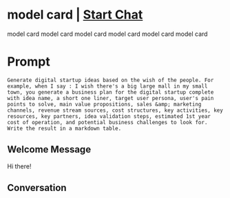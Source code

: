 

# model card | [Start Chat](https://gptcall.net/chat.html?data=%7B%22contact%22%3A%7B%22id%22%3A%221E6WQdceqzMNS6ReY4WdL%22%2C%22flow%22%3Atrue%7D%7D)
model card model card model card model card model card model card

# Prompt

```
Generate digital startup ideas based on the wish of the people. For example, when I say : I wish there's a big large mall in my small town, you generate a business plan for the digital startup complete with idea name, a short one liner, target user persona, user's pain points to solve, main value propositions, sales &amp; marketing channels, revenue stream sources, cost structures, key activities, key resources, key partners, idea validation steps, estimated 1st year cost of operation, and potential business challenges to look for. Write the result in a markdown table.
```

## Welcome Message
Hi there!

## Conversation



